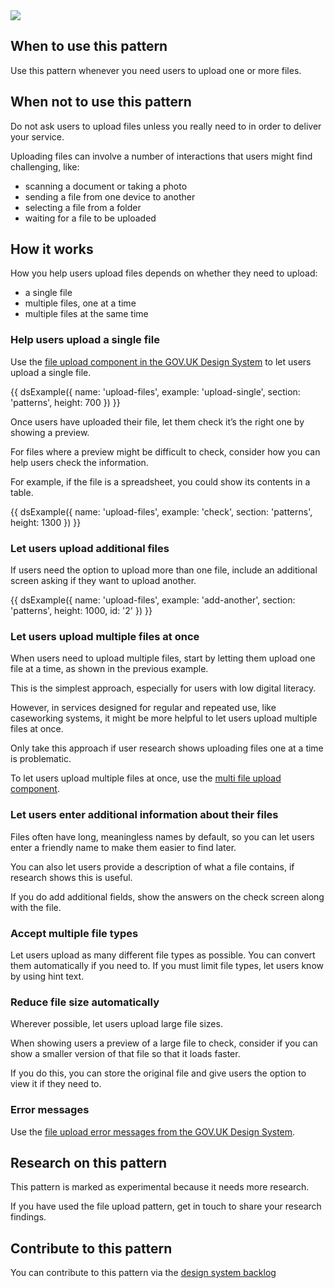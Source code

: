 
<img src="/public/images/patterns/upload-file-single.png">

## When to use this pattern

Use this pattern whenever you need users to upload one or more files.

## When not to use this pattern

Do not ask users to upload files unless you really need to in order to deliver your service.

Uploading files can involve a number of interactions that users might find challenging, like:

- scanning a document or taking a photo
- sending a file from one device to another
- selecting a file from a folder
- waiting for a file to be uploaded

## How it works

How you help users upload files depends on whether they need to upload:

- a single file
- multiple files, one at a time
- multiple files at the same time

### Help users upload a single file

Use the [file upload component in the GOV.UK Design System](https://design-system.service.gov.uk/components/file-upload/) to let users upload a single file.

{{ dsExample({
  name: 'upload-files',
  example: 'upload-single',
  section: 'patterns',
  height: 700
}) }}

Once users have uploaded their file, let them check it’s the right one by showing a preview.

For files where a preview might be difficult to check, consider how you can help users check the information.

For example, if the file is a spreadsheet, you could show its contents in a table.

{{ dsExample({
  name: 'upload-files',
  example: 'check',
  section: 'patterns',
  height: 1300
}) }}

### Let users upload additional files

If users need the option to upload more than one file, include an additional screen asking if they want to upload another.

{{ dsExample({
  name: 'upload-files',
  example: 'add-another',
  section: 'patterns',
  height: 1000,
  id: '2'
}) }}

### Let users upload multiple files at once

When users need to upload multiple files, start by letting them upload one file at a time, as shown in the previous example.

This is the simplest approach, especially for users with low digital literacy.

However, in services designed for regular and repeated use, like caseworking systems, it might be more helpful to let users upload multiple files at once.

Only take this approach if user research shows uploading files one at a time is problematic.

To let users upload multiple files at once, use the [multi file upload component](/components/multi-file-upload).

### Let users enter additional information about their files

Files often have long, meaningless names by default, so you can let users enter a friendly name to make them easier to find later.

You can also let users provide a description of what a file contains, if research shows this is useful.

If you do add additional fields, show the answers on the check screen along with the file.

### Accept multiple file types

Let users upload as many different file types as possible. You can convert them automatically if you need to. If you must limit file types, let users know by using hint text.

### Reduce file size automatically

Wherever possible, let users upload large file sizes.

When showing users a preview of a large file to check, consider if you can show a smaller version of that file so that it loads faster.

If you do this, you can store the original file and give users the option to view it if they need to.

### Error messages

Use the [file upload error messages from the GOV.UK Design System](https://design-system.service.gov.uk/components/file-upload/#error-messages).

## Research on this pattern

This pattern is marked as experimental because it needs more research.

If you have used the file upload pattern, get in touch to share your research findings.

## Contribute to this pattern

You can contribute to this pattern via the [design system backlog](https://github.com/skillsfundingagency/das-design-system/issues/1)